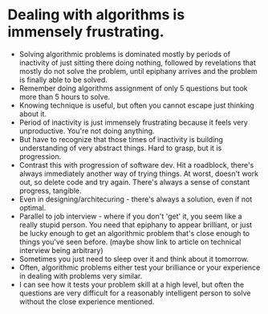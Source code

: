 # Dealing with algorithms is immensely frustrating.
- Solving algorithmic problems is dominated mostly by periods of inactivity of just sitting there doing nothing, followed by revelations that mostly do not solve the problem, until epiphany arrives and the problem is finally able to be solved.
- Remember doing algorithms assignment of only 5 questions but took more than 5 hours to solve.
- Knowing technique is useful, but often you cannot escape just thinking about it.
- Period of inactivity is just immensely frustrating because it feels very unproductive. You're not doing anything.
- But have to recognize that those times of inactivity is building understanding of very abstract things. Hard to grasp, but it is progression.
- Contrast this with progression of software dev. Hit a roadblock, there's always immediately another way of trying things. At worst, doesn't work out, so delete code and try again. There's always a sense of constant progress, tangible.
- Even in designing/architecuring - there's always a solution, even if not optimal.
- Parallel to job interview - where if you don't 'get' it, you seem like a really stupid person. You need that epiphany to appear brilliant, or just be lucky enough to get an algorithmic problem that's close enough to things you've seen before. (maybe show link to article on technical interview being arbitrary)
- Sometimes you just need to sleep over it and think about it tomorrow.
- Often, algorithmic problems either test your brilliance or your experience in dealing with problems very similar.
- I can see how it tests your problem skill at a high level, but often the questions are very difficult for a reasonably intelligent person to solve without the close experience mentioned.
